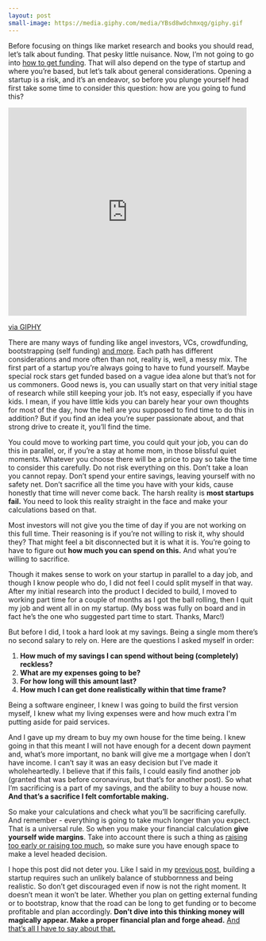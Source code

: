 ```yaml
---
layout: post
small-image: https://media.giphy.com/media/YBsd8wdchmxqg/giphy.gif
---
```

Before focusing on things like market research and books you should read, let’s talk about funding. That pesky little nuisance. Now, I’m not going to go into [how to get funding](https://lmgtfy.com/?q=startup+how+to+get+funding). That will also depend on the type of startup and where you’re based, but let’s talk about general considerations. Opening a startup is a risk, and it’s an endeavor, so before you plunge yourself head first take some time to consider this question: how are you going to fund this?

<iframe src="https://giphy.com/embed/YBsd8wdchmxqg" width="480" height="419" frameBorder="0" class="giphy-embed" allowFullScreen></iframe><p><a href="https://giphy.com/gifs/money-make-it-rain-cat-YBsd8wdchmxqg">via GIPHY</a></p>

There are many ways of funding like angel investors, VCs, crowdfunding, bootstrapping (self funding) [and more](https://www.entrepreneur.com/slideshow/299773). Each path has different considerations and more often than not, reality is, well, a messy mix. The first part of a startup you’re always going to have to fund yourself. Maybe special rock stars get funded based on a vague idea alone but that’s not for us commoners. Good news is, you can usually start on that very initial stage of research while still keeping your job. It’s not easy, especially if you have kids. I mean, if you have little kids you can barely hear your own thoughts for most of the day, how the hell are you supposed to find time to do this in addition? But if you find an idea you’re super passionate about, and that strong drive to create it, you’ll find the time.

You could move to working part time, you could quit your job, you can do this in parallel, or, if you’re a stay at home mom, in those blissful quiet moments. Whatever you choose there will be a price to pay so take the time to consider this carefully. Do not risk everything on this. Don’t take a loan you cannot repay. Don’t spend your entire savings, leaving yourself with no safety net. Don’t sacrifice all the time you have with your kids, cause honestly that time will never come back. The harsh reality is **most startups fail.** You need to look this reality straight in the face and make your calculations based on that.

Most investors will not give you the time of day if you are not working on this full time. Their reasoning is if you’re not willing to risk it, why should they? That might feel a bit disconnected but it is what it is. You’re going to have to figure out **how much you can spend on this.** And what you’re willing to sacrifice.

Though it makes sense to work on your startup in parallel to a day job, and though I know people who do, I did not feel I could split myself in that way. After my initial research into the product I decided to build, I moved to working part time for a couple of months as I got the ball rolling, then I quit my job and went all in on my startup. (My boss was fully on board and in fact he’s the one who suggested part time to start. Thanks, Marc!)

But before I did, I took a hard look at my savings. Being a single mom there’s no second salary to rely on. Here are the questions I asked myself in order:

1. **How much of my savings I can spend without being (completely) reckless?**
2. **What are my expenses going to be?**
3. **For how long will this amount last?**
4. **How much I can get done realistically within that time frame?**

Being a software engineer, I knew I was going to build the first version myself, I knew what my living expenses were and how much extra I'm putting aside for paid services.

And I gave up my dream to buy my own house for the time being. I knew going in that this meant I will not have enough for a decent down payment and, what’s more important, no bank will give me a mortgage when I don’t have income. I can’t say it was an easy decision but I’ve made it wholeheartedly. I believe that if this fails, I could easily find another job (granted that was before coronavirus, but that’s for another post). So what I’m sacrificing is a part of my savings, and the ability to buy a house now. **And that’s a sacrifice I felt comfortable making.**

So make your calculations and check what you’ll be sacrificing carefully. And remember - everything is going to take much longer than you expect. That is a universal rule. So when you make your financial calculation **give yourself wide margins**. Take into account there is such a thing as [raising too early or raising too much](https://www.inc.com/hillel-fuld/why-raising-too-much-capital-or-raising-too-early-can-lead-to-failure-of-your-startup.html), so make sure you have enough space to make a level headed decision.

I hope this post did not deter you. Like I said in my [previous post](https://blog.parentscheduler.app/posts/2020/06/28/What-you-need-to-start-a-Startup/), building a startup requires such an unlikely balance of stubbornness and being realistic. So don’t get discouraged even if now is not the right moment. It doesn’t mean it won’t be later. Whether you plan on getting external funding or to bootstrap, know that the road can be long to get funding or to become profitable and plan accordingly. **Don’t dive into this thinking money will magically appear. Make a proper financial plan and forge ahead.** [And that’s all I have to say about that.](https://www.youtube.com/watch?v=Otm4RusESNU)
